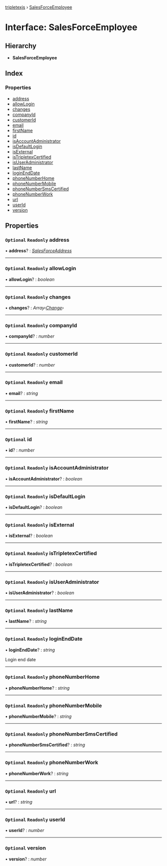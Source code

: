 [tripletexjs](../README.md) › [SalesForceEmployee](salesforceemployee.md)

# Interface: SalesForceEmployee

## Hierarchy

* **SalesForceEmployee**

## Index

### Properties

* [address](salesforceemployee.md#optional-readonly-address)
* [allowLogin](salesforceemployee.md#optional-readonly-allowlogin)
* [changes](salesforceemployee.md#optional-readonly-changes)
* [companyId](salesforceemployee.md#optional-readonly-companyid)
* [customerId](salesforceemployee.md#optional-readonly-customerid)
* [email](salesforceemployee.md#optional-readonly-email)
* [firstName](salesforceemployee.md#optional-readonly-firstname)
* [id](salesforceemployee.md#optional-id)
* [isAccountAdministrator](salesforceemployee.md#optional-readonly-isaccountadministrator)
* [isDefaultLogin](salesforceemployee.md#optional-readonly-isdefaultlogin)
* [isExternal](salesforceemployee.md#optional-readonly-isexternal)
* [isTripletexCertified](salesforceemployee.md#optional-readonly-istripletexcertified)
* [isUserAdministrator](salesforceemployee.md#optional-readonly-isuseradministrator)
* [lastName](salesforceemployee.md#optional-readonly-lastname)
* [loginEndDate](salesforceemployee.md#optional-readonly-loginenddate)
* [phoneNumberHome](salesforceemployee.md#optional-readonly-phonenumberhome)
* [phoneNumberMobile](salesforceemployee.md#optional-readonly-phonenumbermobile)
* [phoneNumberSmsCertified](salesforceemployee.md#optional-readonly-phonenumbersmscertified)
* [phoneNumberWork](salesforceemployee.md#optional-readonly-phonenumberwork)
* [url](salesforceemployee.md#optional-readonly-url)
* [userId](salesforceemployee.md#optional-readonly-userid)
* [version](salesforceemployee.md#optional-version)

## Properties

### `Optional` `Readonly` address

• **address**? : *[SalesForceAddress](salesforceaddress.md)*

___

### `Optional` `Readonly` allowLogin

• **allowLogin**? : *boolean*

___

### `Optional` `Readonly` changes

• **changes**? : *Array‹[Change](../modules/change.md)›*

___

### `Optional` `Readonly` companyId

• **companyId**? : *number*

___

### `Optional` `Readonly` customerId

• **customerId**? : *number*

___

### `Optional` `Readonly` email

• **email**? : *string*

___

### `Optional` `Readonly` firstName

• **firstName**? : *string*

___

### `Optional` id

• **id**? : *number*

___

### `Optional` `Readonly` isAccountAdministrator

• **isAccountAdministrator**? : *boolean*

___

### `Optional` `Readonly` isDefaultLogin

• **isDefaultLogin**? : *boolean*

___

### `Optional` `Readonly` isExternal

• **isExternal**? : *boolean*

___

### `Optional` `Readonly` isTripletexCertified

• **isTripletexCertified**? : *boolean*

___

### `Optional` `Readonly` isUserAdministrator

• **isUserAdministrator**? : *boolean*

___

### `Optional` `Readonly` lastName

• **lastName**? : *string*

___

### `Optional` `Readonly` loginEndDate

• **loginEndDate**? : *string*

Login end date

___

### `Optional` `Readonly` phoneNumberHome

• **phoneNumberHome**? : *string*

___

### `Optional` `Readonly` phoneNumberMobile

• **phoneNumberMobile**? : *string*

___

### `Optional` `Readonly` phoneNumberSmsCertified

• **phoneNumberSmsCertified**? : *string*

___

### `Optional` `Readonly` phoneNumberWork

• **phoneNumberWork**? : *string*

___

### `Optional` `Readonly` url

• **url**? : *string*

___

### `Optional` `Readonly` userId

• **userId**? : *number*

___

### `Optional` version

• **version**? : *number*
